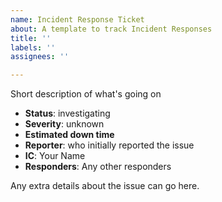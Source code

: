 ```yaml
---
name: Incident Response Ticket
about: A template to track Incident Responses
title: ''
labels: ''
assignees: ''

---
```


Short description of what's going on

- **Status**: investigating
- **Severity**: unknown
- **Estimated down time**
- **Reporter**: who initially reported the issue
- **IC**: Your Name
- **Responders**: Any other responders

Any extra details about the issue can go here.
